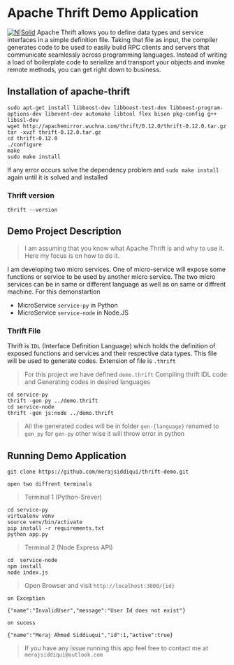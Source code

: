 # Apache Thrift Demo Application

[![N|Solid](https://www.apache.org/logos/res/thrift/thrift.png)](https://thrift.apache.org/)
Apache Thrift allows you to define data types and service interfaces in a simple definition file. Taking that file as input, the compiler generates code to be used to easily build RPC clients and servers that communicate seamlessly across programming languages. Instead of writing a load of boilerplate code to serialize and transport your objects and invoke remote methods, you can get right down to business.

## Installation of apache-thrift 
```
sudo apt-get install libboost-dev libboost-test-dev libboost-program-options-dev libevent-dev automake libtool flex bison pkg-config g++ libssl-dev
wget http://apachemirror.wuchna.com/thrift/0.12.0/thrift-0.12.0.tar.gz
tar -xvzf thrift-0.12.0.tar.gz
cd thrift-0.12.0
./configure
make
sudo make install  
```
If any error occurs solve the dependency problem and `sudo make install` again until it is solved and installed
### Thrift version
```
thrift --version
```

## Demo Project Description
> I am assuming that you know what Apache Thrift is and why to use it. Here my focus is on how to do it.

I am developing two micro services. One of micro-service will expose some functions or service to be used by another micro service. The two micro services can be in same or different language as well as on same or diffrent machine. For this demonstartion
  - MicroService `service-py` in Python 
  - MicroService `service-node` in Node.JS

### Thrift File
Thrift is `IDL` (Interface Definition Language) which holds the definition of exposed functions and services and their respective data types. This file will be used to generate codes. Extension of file is `.thrift`

> For this project we have defined `demo.thrift`
Compiling thrift IDL code and Generating codes in desired languages 
```
cd service-py
thrift -gen py ../demo.thrift 
cd service-node
thrift -gen js:node ../demo.thrift 
```
> All the generated codes will be in folder `gen-{language}` renamed to `gen_py` for `gen-py` other wise it will throw error in python

## Running Demo Application
```
git clone https://github.com/merajsiddiqui/thrift-demo.git
```
`open two diffrent terminals`

>Terminal 1 (Python-Srever)
```
cd service-py
virtualenv venv
source venv/bin/activate
pip install -r requirements.txt
python app.py
```
> Terminal 2 (Node Express API)
```
cd  service-node
npm install
node index.js
```
> Open Browser and visit `http://localhost:3000/{id}`

`on Exception`
```
{"name":"InvalidUser","message":"User Id does not exist"}
```
`on sucess`
```
{"name":"Meraj Ahmad Siddiuqui","id":1,"active":true}
```

> If you have any issue running this app feel free to contact me at `merajsiddiqui@outlook.com`